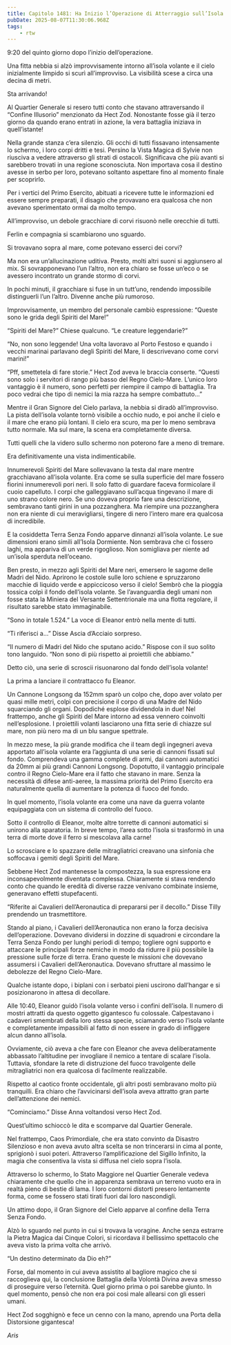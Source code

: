 ```yaml
---
title: Capitolo 1481: Ha Inizio l’Operazione di Atterraggio sull’Isola
pubDate: 2025-08-07T11:30:06.968Z
tags:
    - rtw
---
```



9:20 del quinto giorno dopo l’inizio dell’operazione.


Una fitta nebbia si alzò improvvisamente intorno all’isola volante e il cielo inizialmente limpido si scurì all’improvviso. La visibilità scese a circa una decina di metri.


Sta arrivando!


Al Quartier Generale si resero tutti conto che stavano attraversando il “Confine Illusorio” menzionato da Hect Zod. Nonostante fosse già il terzo giorno da quando erano entrati in azione, la vera battaglia iniziava in quell’istante!


Nella grande stanza c’era silenzio. Gli occhi di tutti fissavano intensamente lo schermo, i loro corpi dritti e tesi. Persino la Vista Magica di Sylvie non riusciva a vedere attraverso gli strati di ostacoli. Significava che più avanti si sarebbero trovati in una regione sconosciuta. Non importava cosa il destino avesse in serbo per loro, potevano soltanto aspettare fino al momento finale per scoprirlo.


Per i vertici del Primo Esercito, abituati a ricevere tutte le informazioni ed essere sempre preparati, il disagio che provavano era qualcosa che non avevano sperimentato ormai da molto tempo.


All’improvviso, un debole gracchiare di corvi risuonò nelle orecchie di tutti.


Ferlin e compagnia si scambiarono uno sguardo.


Si trovavano sopra al mare, come potevano esserci dei corvi?


Ma non era un’allucinazione uditiva. Presto, molti altri suoni si aggiunsero al mix. Si sovrapponevano l’un l’altro, non era chiaro se fosse un’eco o se avessero incontrato un grande stormo di corvi.


In pochi minuti, il gracchiare si fuse in un tutt’uno, rendendo impossibile distinguerli l’un l’altro. Divenne anche più rumoroso.


Improvvisamente, un membro del personale cambiò espressione: “Queste sono le grida degli Spiriti del Mare!”


“Spiriti del Mare?” Chiese qualcuno. “Le creature leggendarie?”


“No, non sono leggende! Una volta lavoravo al Porto Festoso e quando i vecchi marinai parlavano degli Spiriti del Mare, li descrivevano come corvi marini!”


“Pff, smettetela di fare storie.” Hect Zod aveva le braccia conserte. “Questi sono solo i servitori di rango più basso del Regno Cielo-Mare. L’unico loro vantaggio è il numero, sono perfetti per riempire il campo di battaglia. Tra poco vedrai che tipo di nemici la mia razza ha sempre combattuto...”


Mentre il Gran Signore del Cielo parlava, la nebbia si diradò all’improvviso. La pista dell’isola volante tornò visibile a occhio nudo, e poi anche il cielo e il mare che erano più lontani. Il cielo era scuro, ma per lo meno sembrava tutto normale. Ma sul mare, la scena era completamente diversa.


Tutti quelli che la videro sullo schermo non poterono fare a meno di tremare.


Era definitivamente una vista indimenticabile.


Innumerevoli Spiriti del Mare sollevavano la testa dal mare mentre gracchiavano all’isola volante. Era come se sulla superficie del mare fossero fiorini innumerevoli pori neri. Il solo fatto di guardare faceva formicolare il cuoio capelluto. I corpi che galleggiavano sull’acqua tingevano il mare di uno strano colore nero. Se uno doveva proprio fare una descrizione, sembravano tanti girini in una pozzanghera. Ma riempire una pozzanghera non era niente di cui meravigliarsi, tingere di nero l’intero mare era qualcosa di incredibile.


E la cosiddetta Terra Senza Fondo apparve dinnanzi all’isola volante. Le sue dimensioni erano simili all’Isola Dormiente. Non sembrava che ci fossero laghi, ma appariva di un verde rigoglioso. Non somigliava per niente ad un’isola sperduta nell’oceano.


Ben presto, in mezzo agli Spiriti del Mare neri, emersero le sagome delle Madri del Nido. Aprirono le costole sulle loro schiene e spruzzarono macchie di liquido verde e appiccicoso verso il cielo! Sembrò che la pioggia tossica colpì il fondo dell’isola volante. Se l’avanguardia degli umani non fosse stata la Miniera del Versante Settentrionale ma una flotta regolare, il risultato sarebbe stato immaginabile.


“Sono in totale 1.524.” La voce di Eleanor entrò nella mente di tutti.


“Ti riferisci a...” Disse Ascia d’Acciaio sorpreso.


“Il numero di Madri del Nido che sputano acido.” Rispose con il suo solito tono languido. “Non sono di più rispetto ai proiettili che abbiamo.”


Detto ciò, una serie di scroscii risuonarono dal fondo dell’isola volante!


La prima a lanciare il contrattacco fu Eleanor.


Un Cannone Longsong da 152mm sparò un colpo che, dopo aver volato per quasi mille metri, colpì con precisione il corpo di una Madre del Nido squarciando gli organi. Dopodiché esplose dividendola in due! Nel frattempo, anche gli Spiriti del Mare intorno ad essa vennero coinvolti nell’esplosione. I proiettili volanti lasciarono una fitta serie di chiazze sul mare, non più nero ma di un blu sangue spettrale.


In mezzo mese, la più grande modifica che il team degli ingegneri aveva apportato all’isola volante era l’aggiunta di una serie di cannoni fissati sul fondo. Comprendeva una gamma complete di armi, dai cannoni automatici da 20mm ai più grandi Cannoni Longsong. Dopotutto, il vantaggio principale contro il Regno Cielo-Mare era il fatto che stavano in mare. Senza la necessità di difese anti-aeree, la massima priorità del Primo Esercito era naturalmente quella di aumentare la potenza di fuoco del fondo.


In quel momento, l’isola volante era come una nave da guerra volante equipaggiata con un sistema di controllo del fuoco.


Sotto il controllo di Eleanor, molte altre torrette di cannoni automatici si unirono alla sparatoria. In breve tempo, l’area sotto l’isola si trasformò in una terra di morte dove il ferro si mescolava alla carne!


Lo scrosciare e lo spazzare delle mitragliatrici creavano una sinfonia che soffocava i gemiti degli Spiriti del Mare.


Sebbene Hect Zod mantenesse la compostezza, la sua espressione era inconsapevolmente diventata complessa. Chiaramente si stava rendendo conto che quando le eredità di diverse razze venivano combinate insieme, generavano effetti stupefacenti.


“Riferite ai Cavalieri dell’Aeronautica di prepararsi per il decollo.” Disse Tilly prendendo un trasmettitore.


Stando al piano, i Cavalieri dell’Aeronautica non erano la forza decisiva dell’operazione. Dovevano dividersi in dozzine di squadroni e circondare la Terra Senza Fondo per lunghi periodi di tempo; togliere ogni supporto e attaccare le principali forze nemiche in modo da ridurre il più possibile la pressione sulle forze di terra. Erano queste le missioni che dovevano assumersi i Cavalieri dell’Aeronautica. Dovevano sfruttare al massimo le debolezze del Regno Cielo-Mare.


Qualche istante dopo, i biplani con i serbatoi pieni uscirono dall’hangar e si posizionarono in attesa di decollare.


Alle 10:40, Eleanor guidò l’isola volante verso i confini dell’isola. Il numero di mostri attratti da questo oggetto gigantesco fu colossale. Calpestavano i cadaveri smembrati della loro stessa specie, sciamando verso l’isola volante e completamente impassibili al fatto di non essere in grado di infliggere alcun danno all’isola.


Ovviamente, ciò aveva a che fare con Eleanor che aveva deliberatamente abbassato l’altitudine per invogliare il nemico a tentare di scalare l’isola. Tuttavia, sfondare la rete di distruzione del fuoco travolgente delle mitragliatrici non era qualcosa di facilmente realizzabile.


Rispetto al caotico fronte occidentale, gli altri posti sembravano molto più tranquilli. Era chiaro che l’avvicinarsi dell’isola aveva attratto gran parte dell’attenzione dei nemici.


“Cominciamo.” Disse Anna voltandosi verso Hect Zod.


Quest’ultimo schioccò le dita e scomparve dal Quartier Generale.


Nel frattempo, Caos Primordiale, che era stato convinto da Disastro Silenzioso e non aveva avuto altra scelta se non trincerarsi in cima al ponte, sprigionò i suoi poteri. Attraverso l’amplificazione del Sigillo Infinito, la magia che consentiva la vista si diffusa nel cielo sopra l’isola.


Attraverso lo schermo, lo Stato Maggiore nel Quartier Generale vedeva chiaramente che quello che in apparenza sembrava un terreno vuoto era in realtà pieno di bestie di lama. I loro contorni distorti presero lentamente forma, come se fossero stati tirati fuori dai loro nascondigli.


Un attimo dopo, il Gran Signore del Cielo apparve al confine della Terra Senza Fondo.


Alzò lo sguardo nel punto in cui si trovava la voragine. Anche senza estrarre la Pietra Magica dai Cinque Colori, si ricordava il bellissimo spettacolo che aveva visto la prima volta che arrivò.


“Un destino determinato da Dio eh?”


Forse, dal momento in cui aveva assistito al bagliore magico che si raccoglieva qui, la conclusione Battaglia della Volontà Divina aveva smesso di proseguire verso l’eternità. Quel giorno prima o poi sarebbe giunto. In quel momento, pensò che non era poi così male allearsi con gli esseri umani.


Hect Zod sogghignò e fece un cenno con la mano, aprendo una Porta della Distorsione gigantesca!






<em>Aris</em>
                                


                                




